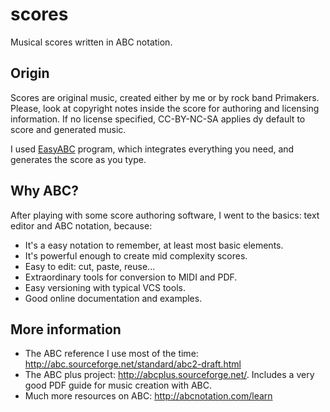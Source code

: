scores
======

Musical scores written in ABC notation.

Origin
------

Scores are original music, created either by me or by rock band Primakers. Please, look at copyright notes inside the score for authoring and licensing information. If no license specified, CC-BY-NC-SA applies dy default to score and generated music.

I used [EasyABC](http://www.nilsliberg.se/ksp/easyabc/) program, which integrates everything you need, and generates the score as you type.

Why ABC?
--------

After playing with some score authoring software, I went to the basics: text editor and ABC notation, because:

* It's a easy notation to remember, at least most basic elements.
* It's powerful enough to create mid complexity scores. 
* Easy to edit: cut, paste, reuse...
* Extraordinary tools for conversion to MIDI and PDF.
* Easy versioning with typical VCS tools.
* Good online documentation and examples.

More information
----------------

* The ABC reference I use most of the time: http://abc.sourceforge.net/standard/abc2-draft.html
* The ABC plus project: http://abcplus.sourceforge.net/. Includes a very good PDF guide for music creation with ABC.
* Much more resources on ABC: http://abcnotation.com/learn